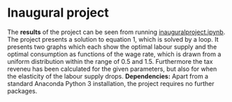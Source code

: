 # Inaugural project

The **results** of the project can be seen from running [inauguralproject.ipynb](inauguralproject.ipynb).
The project presents a solution to equation 1, which is solved by a loop. It presents two graphs which each show the optimal labour supply and the optimal consumption as functions of the wage rate, which is drawn from a uniform distribution within the range of 0.5 and 1.5. Furthermore the tax reveneu has been calculated for the given parameters, but also for when the elasticity of the labour supply drops.
**Dependencies:** Apart from a standard Anaconda Python 3 installation, the project requires no further packages.
